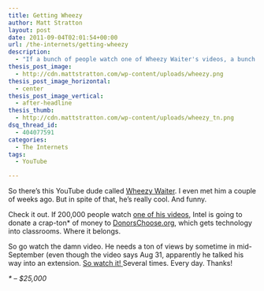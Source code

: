 ```yaml
---
title: Getting Wheezy
author: Matt Stratton
layout: post
date: 2011-09-04T02:01:54+00:00
url: /the-internets/getting-wheezy
description:
  - "If a bunch of people watch one of Wheezy Waiter's videos, a bunch of kids get cool technology in their classroom from Intel. So watch the video. The link is in this blog post."
thesis_post_image:
  - http://cdn.mattstratton.com/wp-content/uploads/wheezy.png
thesis_post_image_horizontal:
  - center
thesis_post_image_vertical:
  - after-headline
thesis_thumb:
  - http://cdn.mattstratton.com/wp-content/uploads/wheezy_tn.png
dsq_thread_id:
  - 404077591
categories:
  - The Internets
tags:
  - YouTube

---
```

So there&#8217;s this YouTube dude called <a href="http://www.youtube.com/user/wheezywaiter" target="_blank">Wheezy Waiter</a>. I even met him a couple of weeks ago. But in spite of that, he&#8217;s really cool. And funny.

Check it out. If 200,000 people watch <a href="http://www.amazon.com/b/?ie=UTF8&node=565122" target="_blank">one of his videos</a>, Intel is going to donate a crap-ton* of money to <a href="http://donorschoose.org/" target="_blank">DonorsChoose.org</a>, which gets technology into classrooms. Where it belongs.

So go watch the damn video. He needs a ton of views by sometime in mid-September (even though the video says Aug 31, apparently he talked his way into an extension. <a href="http://www.amazon.com/b/?ie=UTF8&node=565122" target="_blank">So watch it! </a>Several times. Every day. Thanks!

_* &#8211; $25,000_